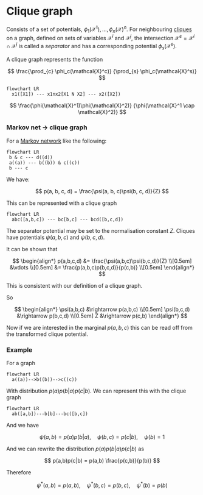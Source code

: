 # Clique graph

Consists of a set of potentials,
$\phi_1(\mathcal{X}^1), \ldots, \phi_n(\mathcal{X})^n$. For neighbouring 
[cliques](202210131111.md) on a graph, defined on sets of variables
$\mathcal{X}^i$ and $\mathcal{X}^j$, the intersection $\mathcal{X}^s =
\mathcal{X}^i \cap \mathcal{X}^j$ is called a *separator* and has a
corresponding potential $\phi_s(\mathcal{X}^s)$.

A clique graph represents the function

$$
\frac{\prod_{c} \phi_c(\mathcal{X}^c)}
{\prod_{s} \phi_c(\mathcal{X}^s)}
$$

```mermaid
flowchart LR
  x1([X1]) --- x1nx2[X1 N X2] --- x2([X2])
```

$$
\frac{\phi(\mathcal{X}^1)\phi(\mathcal{X}^2)}
{\phi(\mathcal{X}^1 \cap \mathcal{X}^2)}
$$

### Markov net -> clique graph

For a [Markov network](202210201118.md) like the following:

```mermaid
flowchart LR
 b & c --- d((d))
 a((a)) --- b((b)) & c((c))
 b --- c
```

We have:

$$
p(a, b, c, d) = \frac{\psi(a, b, c)\psi(b, c, d)}{Z}
$$

This can be represented with a clique graph

```mermaid
flowchart LR
  abc([a,b,c]) --- bc[b,c] --- bcd([b,c,d])
```

The separator potential may be set to the normalisation constant $Z$. Cliques
have potentials $\psi(a,b,c)$ and $\psi(b,c,d)$.

It can be shown that

$$
\begin{align*}
p(a,b,c,d) &= \frac{\psi(a,b,c)\psi(b,c,d)}{Z} \\[0.5em]
&\vdots \\[0.5em]
&= \frac{p(a,b,c)p(b,c,d)}{p(c,b)} \\[0.5em]
\end{align*}
$$

This is consistent with our definition of a clique graph.

So 

$$
\begin{align*}
\psi(a,b,c) &\rightarrow p(a,b,c) \\[0.5em]
\psi(b,c,d) &\rightarrow p(b,c,d) \\[0.5em]
Z &\rightarrow p(c,b)
\end{align*}
$$

Now if we are interested in the marginal $p(a,b,c)$  this can be read off from
the transformed clique potential.

### Example

For a graph

```mermaid
flowchart LR
  a((a))-->b((b))-->c((c))
```

With distribution $p(a)p(b|a)p(c|b)$. We can represent this with the clique
graph

```mermaid
flowchart LR
  ab([a,b])---b[b]---bc([b,c])
```

And we have

$$
\psi(a,b) = p(a)p(b|a), \hspace{1em} \psi(b,c) = p(c|b), \hspace{1em} \psi(b) = 1
$$

And we can rewrite the distribution $p(a)p(b|a)p(c|b)$ as

$$
p(a,b)p(c|b) = p(a,b) \frac{p(c,b)}{p(b)}
$$

Therefore

$$
\psi^*(a,b)=p(a,b), \hspace{1em} \psi^*(b,c)=p(b,c), \hspace{1em} \psi^*(b) = p(b)
$$


